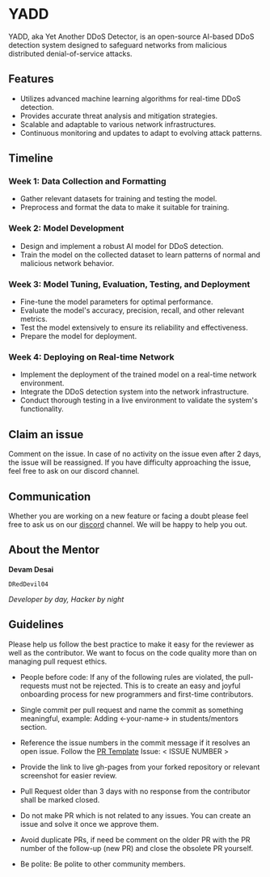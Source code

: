 # YADD

YADD, aka Yet Another DDoS Detector, is an open-source AI-based DDoS detection system designed to safeguard networks from malicious distributed denial-of-service attacks.

## Features

- Utilizes advanced machine learning algorithms for real-time DDoS detection.
- Provides accurate threat analysis and mitigation strategies.
- Scalable and adaptable to various network infrastructures.
- Continuous monitoring and updates to adapt to evolving attack patterns.

## Timeline

### Week 1: Data Collection and Formatting

- Gather relevant datasets for training and testing the model.
- Preprocess and format the data to make it suitable for training.

### Week 2: Model Development

- Design and implement a robust AI model for DDoS detection.
- Train the model on the collected dataset to learn patterns of normal and malicious network behavior.

### Week 3: Model Tuning, Evaluation, Testing, and Deployment

- Fine-tune the model parameters for optimal performance.
- Evaluate the model's accuracy, precision, recall, and other relevant metrics.
- Test the model extensively to ensure its reliability and effectiveness.
- Prepare the model for deployment.

### Week 4: Deploying on Real-time Network

- Implement the deployment of the trained model on a real-time network environment.
- Integrate the DDoS detection system into the network infrastructure.
- Conduct thorough testing in a live environment to validate the system's functionality.

## Claim an issue
Comment on the issue. In case of no activity on the issue even after 2 days, the issue will be reassigned. If you have difficulty approaching the issue, feel free to ask on our discord channel.
## Communication 
Whether you are working on a new feature or facing a doubt please feel free to ask us on our [discord](https://discord.com/channels/885149696249708635/1182981039564525579) channel. We will be happy to help you out.

## About the Mentor

**Devam Desai**

`DRedDevil04`

*Developer by day, Hacker by night*


## Guidelines 
Please help us follow the best practice to make it easy for the reviewer as well as the contributor. We want to focus on the code quality more than on managing pull request ethics.

- People before code: If any of the following rules are violated, the pull-requests must not be rejected. This is to create an easy and joyful onboarding process for new programmers and first-time contributors.

- Single commit per pull request and name the commit as something meaningful, example: Adding <-your-name-> in students/mentors section.

- Reference the issue numbers in the commit message if it resolves an open issue. Follow the [PR Template](https://github.com/opencodeiiita/SaveMyForm-Frontend/blob/main/.github/pull_request_template.md) Issue: < ISSUE NUMBER >

- Provide the link to live gh-pages from your forked repository or relevant screenshot for easier review.

- Pull Request older than 3 days with no response from the contributor shall be marked closed.

- Do not make PR which is not related to any issues. You can create an issue and solve it once we approve them.

- Avoid duplicate PRs, if need be comment on the older PR with the PR number of the follow-up (new PR) and close the obsolete PR yourself.

- Be polite: Be polite to other community members.
